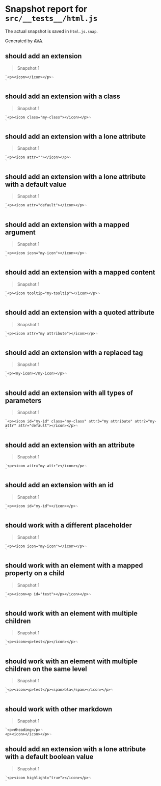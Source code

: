 # Snapshot report for `src/__tests__/html.js`

The actual snapshot is saved in `html.js.snap`.

Generated by [AVA](https://ava.li).

## should add an extension

> Snapshot 1

    `<p><icon></icon></p>␊
    `

## should add an extension with a class

> Snapshot 1

    `<p><icon class="my-class"></icon></p>␊
    `

## should add an extension with a lone attribute

> Snapshot 1

    `<p><icon attr=""></icon></p>␊
    `

## should add an extension with a lone attribute with a default value

> Snapshot 1

    `<p><icon attr="default"></icon></p>␊
    `

## should add an extension with a mapped argument

> Snapshot 1

    `<p><icon icon="my-icon"></icon></p>␊
    `

## should add an extension with a mapped content

> Snapshot 1

    `<p><icon tooltip="my-tooltip"></icon></p>␊
    `

## should add an extension with a quoted attribute

> Snapshot 1

    `<p><icon attr="my attribute"></icon></p>␊
    `

## should add an extension with a replaced tag

> Snapshot 1

    `<p><my-icon></my-icon></p>␊
    `

## should add an extension with all types of parameters

> Snapshot 1

    `<p><icon id="my-id" class="my-class" attr3="my attribute" attr2="my-attr" attr="default"></icon></p>␊
    `

## should add an extension with an attribute

> Snapshot 1

    `<p><icon attr="my-attr"></icon></p>␊
    `

## should add an extension with an id

> Snapshot 1

    `<p><icon id="my-id"></icon></p>␊
    `

## should work with a different placeholder

> Snapshot 1

    `<p><icon icon="my-icon"></icon></p>␊
    `

## should work with an element with a mapped property on a child

> Snapshot 1

    `<p><icon><p id="test"></p></icon></p>␊
    `

## should work with an element with multiple children

> Snapshot 1

    `<p><icon><p>test</p></icon></p>␊
    `

## should work with an element with multiple children on the same level

> Snapshot 1

    `<p><icon><p>test</p><span>bla</span></icon></p>␊
    `

## should work with other markdown

> Snapshot 1

    `<p>#heading</p>␊
    <p><icon></icon></p>␊
    

## should add an extension with a lone attribute with a default boolean value

> Snapshot 1

    `<p><icon highlight="true"></icon></p>␊
    `